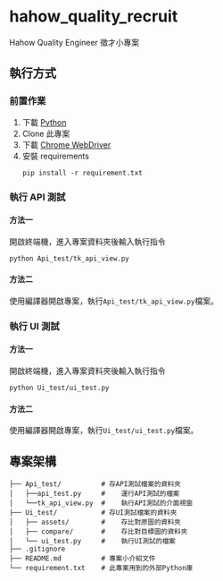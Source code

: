 # hahow_quality_recruit
Hahow Quality Engineer 徵才小專案

## 執行方式
### 前置作業
1. 下載 [Python](https://www.python.org/downloads/)
2. Clone 此專案 
3. 下載 [Chrome WebDriver](https://chromedriver.chromium.org/downloads)
4. 安裝 requirements
    ```
    pip install -r requirement.txt
    ```
### 執行 API 測試
#### 方法一
開啟終端機，進入專案資料夾後輸入執行指令
```
python Api_test/tk_api_view.py
```
#### 方法二
使用編譯器開啟專案，執行`Api_test/tk_api_view.py`檔案。

### 執行 UI 測試
#### 方法一
開啟終端機，進入專案資料夾後輸入執行指令
```
python Ui_test/ui_test.py
```
#### 方法二
使用編譯器開啟專案，執行`Ui_test/ui_test.py`檔案。

## 專案架構
```
├── Api_test/          # 存API測試檔案的資料夾 
│   ├──api_test.py     #    運行API測試的檔案
│   └──tk_api_view.py  #    執行API測試的介面視窗
├── Ui_test/           # 存UI測試檔案的資料夾
│   ├── assets/        #    存比對原圖的資料夾
│   ├── compare/       #    存比對目標圖的資料夾
│   └── ui_test.py     #    執行UI測試的檔案
├── .gitignore
├── README.md          # 專案小介紹文件
└── requirement.txt    # 此專案用到的外部Python庫
```

